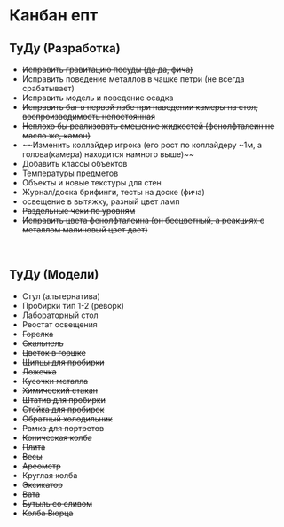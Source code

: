 # Канбан епт #
## ТуДу (Разработка) ##
* ~~Исправить гравитацию посуды (да да, фича)~~ 
* Исправить поведение металлов в чашке петри (не всегда срабатывает)
* Исправить модель и поведение осадка
* ~~Исправить баг в первой лабе при наведении камеры на стол, воспроизводимость непостоянная~~
* ~~Неплохо бы реализовать смешение жидкостей (фенолфталеин не масло же, камон)~~
* ~~Изменить коллайдер игрока (его рост по коллайдеру ~1м, а голова(камера) находится намного выше)~~
* Добавить классы объектов
* Температуры предметов
* Объекты и новые текстуры для стен
* Журнал/доска брифинги, тесты на доске (фича)
* освещение в вытяжку, разный цвет ламп
* ~~Раздельные чеки по уровням~~
* ~~Исправить цвета фенолфталеина (он бесцветный, а реакциях с металлом малиновый цвет дает)~~

<br>

## ТуДу (Модели) ##
* Стул (альтернатива)
* Пробирки тип 1-2 (реворк)
* Лабораторный стол
* Реостат освещения
* ~~Горелка~~
* ~~Скальпель~~
* ~~Цветок в горшке~~
* ~~Щипцы для пробирки~~
* ~~Ложечка~~
* ~~Кусочки металла~~
* ~~Химический стакан~~
* ~~Штатив для пробирки~~
* ~~Стойка для пробирок~~
* ~~Обратный холодильник~~
* ~~Рамка для портретов~~
* ~~Коническая колба~~
* ~~Плита~~
* ~~Весы~~
* ~~Ареометр~~
* ~~Круглая колба~~
* ~~Эксикатор~~
* ~~Вата~~
* ~~Бутыль со сливом~~
* ~~Колба Вюрца~~

